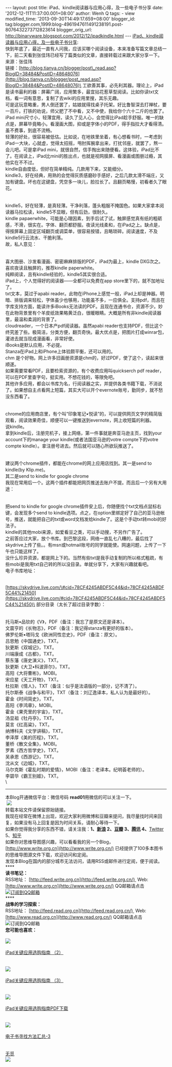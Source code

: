 --- layout: post title: iPad、kindle阅读器与应用心得，及一些电子书分享
date: '2012-12-11T11:37:00.001+08:00' author: Wenh Q tags: - view
modified\_time: '2013-09-30T14:49:17.659+08:00' blogger\_id:
tag:blogger.com,1999:blog-4961947611491238191.post-8076432273712823614
blogger\_orig\_url:
http://binaryware.blogspot.com/2012/12/ipadkindle.html ---
[iPad、kindle阅读器与应用心得，及一些电子书分享](http://www.read.org.cn/html/2105-ipad-kindle-yue-du-qi-yu-ying-yong-xin-de-ji-yi-xie-dian-zi-shu-fen-xiang.html):
\
快到年底了，最近一直有人问我，应该买哪个阅读设备，本来准备写篇文章总结一下，前二天看到张佳玮已经写了篇类似的文章，直接转载过来跟大家分享一下。\
来源：张佳玮\
链接：[http://blog.tianya.cn/blogger/post\_read.asp?BlogID=38484&PostID=48648076](http://blog.tianya.cn/blogger/post_read.asp?BlogID=38484&PostID=48648076)\
工欲善其事，必先利其器。理论上，iPad是读书最利的器：屏幕广阔，应用繁多，最宜拈花惹草型阅读。比如你读txt文档，看一词有意思，复制了去wiki的应用里搜，其乐无趣。\
可是这玩意略重，男人倒还罢了，姑娘就得找桌子托架。好比鲁智深去打禅杖，要一百斤。打铁的劝说，师父肥了不中看，又不中使，我给你个六十二斤的也罢了。\
iPad
mini尺寸小，轻薄宜用，读久了见人心，会觉得比iPad趁手舒服。唯一的缺点是，屏幕毕竟略小。看漫画大图，抑或是字体小的PDF，得手指拉大才看得清。虽不费事，到底不流畅。\
轻薄的好处，很容易被低估。比如说，在地铁里坐着，有心想看书时，一考虑到iPad一大块，心就虚，觉得太招摇，甩肘挥腕拿出来，打扰邻座，就罢了，熬一会儿吧。可是拿iPad
mini，就很自然，信手掏出来随便看。这体验，iPad比不了。在阅读上，iPad比mini的胜出点，也就是视网膜屏、看漫画或图册过瘾，其他实在不不过。\
kindle自由度低，但好在简单精纯。几款用下来，又能细分。\
kindle3，好在经典，用熟的会觉得灰质感磨砂手感好，之后几款太滑不端庄，又加有键盘。坏也在这键盘，凭空多一块儿，脸拉长了。且翻页略慢，初看者久了眼花。\
\
\
kindle5，好在轻薄，是真轻薄。干净利落，蓬头粗服不掩国色。如果大家拿本阅读器马拉松读，kindle5不显眼，但有后劲，很耐久。
\
kindle
papaerwhite，可能是心理因素，到手后试了试，触屏感觉真有纸的粗砺感，不滑，很实在。字体、翻页都舒服。夜读光线柔和，在iPad之上。缺点是，得按屏幕上固定区域翻页或调菜单，很容易按错，且略琐碎。阅读速度，不及kindle5行云流水、干脆利落。\
故，私人意见：\
\
\
喜大图册、沙发看漫画、密密麻麻排版的PDF，iPad为最上，kindle DXG次之。 \
喜欢夜读且触屏的，推荐kindle paperwhite。 \
纯粹阅读，且有kindle经验的，kindle5其实很合适。\
iPad上，个人觉得好的阅读器——全都可以免费在app
store里下的，就不加地址了。\
txt文本，莫过于apabi
reader。此物在iPhone上感觉一般，iPad上却是神器。明暗、排版调来轻松，字体虽少也够用，功能虽不多，一应俱全。支持pdf，而且在字库支持方面，能读许多iBooks无法读的PDF。且现在连通书仓，资源不少。妙在此物背景里有个羊皮纸效果略黄泛白，很暖眼睛。大概是所有非kindle阅读器里，最温和柔润的背景了。\
cloudreader，一个日本产pdf阅读器。虽然apabi
reader也支持PDF，但比这个终究差了些。极简洁，分类方便，翻页奇快。最大优点是，把图片打成winrar包，灌进去就当现成漫画看，非常好使。\
iBooks是默认应用，不必提。\
Stanza在iPad上和iPhone上体验颇平衡，还可以用的。\
chm
是个好物。网上许多旧画册资源是chm的，好过PDF，使了这个，读起来很顺遂。\
如果需要常看PDF，且要检索资源的，有个收费应用叫quickserch pdf
reader，可以在PDF里查字句，挺实用。不想花钱的，等限免吧。\
其他许多应用，都会以书库为名，行阅读器之实，并提供各类书籍下载，不消说了。如果想自主点看网上短篇，其实大可以开个evernote账号，勤同步，就不愁没东西看了。\
\
\
chrome的应用商店里，有个叫“印象笔记•悦读”的，可以提供网页文字的精简版观看，阅读效果奇佳，顺便可以一键推送到evernote，网上收短篇的利器。\
说kindle。\
拿到kindle后，注册完机子，接上网络，第一件事就是奔亚马逊主页，找到your
account下的manage your kindle(或者法国亚马逊的votre compte下的votre
compte kindle）。拿注册号进去。然后就可以随心所欲玩推送了。\
\
\
建议两个chrome插件，都能在chrome的网上应用店找到。其一是send to
kindle(by Klip.me)。\
其二是send to kindle for google chrome\
我现在常用后一个。这两个插件都能把网页推送去账户不提。而且后一个另有大用途：\
\
\
把send to kindle for google
chrome插件安上后，你随便找个txt文档点鼠标右键，会发现多个send to
kindle选项。点之，在option里绑定好了自己的亚马逊帐号，推送，就能把自己的txt或word文档发给kindle了。这是个手动txt转mobi的好法子。
\
kindle的其他mobi来源，如爱看豆之类，可以手动搜，不另作广告了。\
之前答应过大家，放个书库。到巴黎这段，网络一直乱七八糟的，最后找了skydrive上传了些。。有msn或hotmail账号的同学就能使。网速问题，上传了一下午也只能这样了。\
没什么珍异资源，都是网上下的。当然有些txt是我手动复制的所以格式粗疏，有些mobi是我用txt自己转的所以没目录。单就分享下，大家有兴趣就看吧。\
电子书库地址：\
\
\
[https://skydrive.live.com/\#cid=78CF4245ABDF5C44&id=78CF4245ABDF5C44%21450](https://skydrive.live.com/#cid=78CF4245ABDF5C44&id=78CF4245ABDF5C44%21450)\
部分目录（太长了超过目录字数）：\
\
\
托马斯•品钦的《V》，PDF（备注：我忘了是原文还是译本）。 \
文震亨的《长物志》，PDF（备注：我记得stanza有更好的版本）。 \
佛罗伦斯•塔玛戈《欧洲同性恋史》，PDF（备注：原文）。 \
吕思勉《中国通史》，TXT。 \
狄更斯《双城记》，TXT。 \
川端康成《古都》，TXT。 \
蔡东藩《唐史演义》，TXT。 \
狄更斯《大卫•科波菲尔》，TXT。 \
高阳《大将曹彬》，MOBI。 \
宋应星《天工开物》，TXT。 \
杜拉斯《情人》，TXT（备注：似乎是法语版的一部分，记不清了）。 \
托尔斯泰《战争与和平》，TXT（备注：刘辽逸译本，私人认为是最好的）。 \
霍金《时间简史》，TXT。 \
高阳《李鸿章》，MOBI。 \
霍金《果壳里的宇宙》，TXT。 \
汤显祖《牡丹亭》，TXT。 \
莫言《红高粱》，TXT。 \
纳博科夫《文学讲稿》，TXT。 \
李泽厚《美的历程》，TXT。 \
董桥《散文全集》，MOBI。 \
罗素《西方哲学史》，TXT。 \
吴承恩《西游记》，TXT。 \
沈从文《边城》，TXT。 \
马尔克斯《霍乱时期的爱情》，MOBI（备注：老译本。纪明荟老师的）。 \
李碧华《霸王别姬》，TXT。\
\

* * * * *

本Blog开通微信平台：微信号码 **read01**用微信的可以关注一下。\
 ![](http://i.minus.com/dcM67kMI9jIDf/read01.jpg)\
转载本站文件请保留原始链接。\
我现在经常在微博上出现，欢迎大家利用微博和豆瓣来提问，我尽量找时间来回复，如果没有马上回复是因为时间关系，请耐心等待一下。\
如果你觉得我分享的东西不错，请关注我：**1、[新浪](http://weibo.com/warfalcon)
2、[豆瓣](http://www.douban.com/people/warfalcon/)
3、[腾讯](http://t.qq.com/warfalcon)
4、**[Twitter](http://www.twitter.com/warfalcon)
5、[知乎](http://www.zhihu.com/people/warfalcon)\
如果你对思维导图感兴趣，可以看看我的另一个Blog，[http://www.write.org.cn](http://www.write.org.cn/)
已经提供了100多本图书的思维导图源文件下载，欢迎访问和定阅。\
发现本Blog在国内的部分城市无法访问，请用RSS或邮件进行定阅，便于阅读。\
****\
**读书笔记：**\
RSS地址： [http://feed.write.org.cn](http://feed.write.org.cn/)  Web:
[http://www.write.org.cn](http://www.write.org.cn/)
QQ邮箱请点击[![订阅到QQ邮箱](http://rescdn.qqmail.com/zh_CN/dy/btn_dyrss.gif)](http://mail.qq.com/cgi-bin/bookcol?colid=20039)\
****\
**战隼的学习探索：**\
RSS地址： [http://feed.read.org.cn](http://feed.read.org.cn/)  Web:
[http://www.read.org.cn](http://www.read.org.cn/) QQ邮箱请点击
![订阅到QQ邮箱](http://rescdn.qqmail.com/zh_CN/dy/btn_dyrss.gif)\
**您可能也喜欢：**
\
[\
![](http://static.wumii.cn/site_images/2011/10/16/9259952.png)\
\
iPad关键应用选购指南 （2）\
](http://app.wumii.com/ext/redirect?url=http%3A%2F%2Fwww.read.org.cn%2Fhtml%2F1615-ipad-soft-2.html&from=http%3A%2F%2Fwww.read.org.cn%2Fhtml%2F2105-ipad-kindle-yue-du-qi-yu-ying-yong-xin-de-ji-yi-xie-dian-zi-shu-fen-xiang.html "iPad关键应用选购指南 （2）")
\
[\
![](http://static.wumii.cn/site_images/2011/10/17/9315441.jpg)\
\
iPad关键应用选购指南 （3）\
](http://app.wumii.com/ext/redirect?url=http%3A%2F%2Fwww.read.org.cn%2Fhtml%2F1617-ipad-soft-3.html&from=http%3A%2F%2Fwww.read.org.cn%2Fhtml%2F2105-ipad-kindle-yue-du-qi-yu-ying-yong-xin-de-ji-yi-xie-dian-zi-shu-fen-xiang.html "iPad关键应用选购指南 （3）")
\
[\
![](http://static.wumii.com/images/blogWidget/wordpress_default.gif)\
\
iPad关键应用选购指南PDF下载\
](http://app.wumii.com/ext/redirect?url=http%3A%2F%2Fwww.read.org.cn%2Fhtml%2F1628-ipad-software-pdf.html&from=http%3A%2F%2Fwww.read.org.cn%2Fhtml%2F2105-ipad-kindle-yue-du-qi-yu-ying-yong-xin-de-ji-yi-xie-dian-zi-shu-fen-xiang.html "iPad关键应用选购指南PDF下载")
\
[\
![](http://static.wumii.com/images/blogWidget/wordpress_default.gif)\
\
电子书寻找方法汇总-3\
](http://app.wumii.com/ext/redirect?url=http%3A%2F%2Fwww.read.org.cn%2Fhtml%2F1783-ebook-search-3.html&from=http%3A%2F%2Fwww.read.org.cn%2Fhtml%2F2105-ipad-kindle-yue-du-qi-yu-ying-yong-xin-de-ji-yi-xie-dian-zi-shu-fen-xiang.html "电子书寻找方法汇总-3")
\
[\
无觅\
](http://www.wumii.com/widget/relatedItems "无觅相关文章插件")
![](http://www1.feedsky.com/t1/699412716/warfalcon/feedsky/s.gif?r=http://www.read.org.cn/html/2105-ipad-kindle-yue-du-qi-yu-ying-yong-xin-de-ji-yi-xie-dian-zi-shu-fen-xiang.html)

